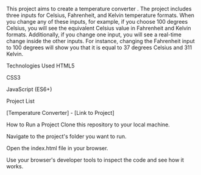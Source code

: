 This project aims to create a temperature converter . The project includes three inputs for Celsius, Fahrenheit, and Kelvin temperature formats. When you change any of these inputs, for example, if you choose 100 degrees Celsius, you will see the equivalent Celsius value in Fahrenheit and Kelvin formats. Additionally, if you change one input, you will see a real-time change inside the other inputs. For instance, changing the Fahrenheit input to 100 degrees will show you that it is equal to 37 degrees Celsius and 311 Kelvin. 

Technologies Used
HTML5

CSS3

JavaScript (ES6+)

Project List


[Temperature Converter] - [Link to Project]

 
 
How to Run a Project
Clone this repository to your local machine.

Navigate to the project's folder you want to run.

Open the index.html file in your browser.

Use your browser's developer tools to inspect the code and see how it works.

 
